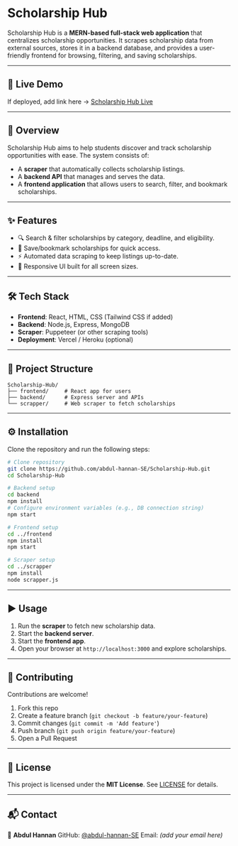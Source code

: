 # Scholarship Hub

Scholarship Hub is a **MERN-based full-stack web application** that centralizes scholarship opportunities. It scrapes scholarship data from external sources, stores it in a backend database, and provides a user-friendly frontend for browsing, filtering, and saving scholarships.

---

## 🚀 Live Demo

If deployed, add link here → [Scholarship Hub Live](https://scholarship-hub-seven.vercel.app)

---

## 📖 Overview

Scholarship Hub aims to help students discover and track scholarship opportunities with ease. The system consists of:

* A **scraper** that automatically collects scholarship listings.
* A **backend API** that manages and serves the data.
* A **frontend application** that allows users to search, filter, and bookmark scholarships.

---

## ✨ Features

* 🔍 Search & filter scholarships by category, deadline, and eligibility.
* 💾 Save/bookmark scholarships for quick access.
* ⚡ Automated data scraping to keep listings up-to-date.
* 📱 Responsive UI built for all screen sizes.

---

## 🛠 Tech Stack

* **Frontend**: React, HTML, CSS (Tailwind CSS if added)
* **Backend**: Node.js, Express, MongoDB
* **Scraper**: Puppeteer (or other scraping tools)
* **Deployment**: Vercel / Heroku (optional)

---

## 📂 Project Structure

```
Scholarship-Hub/
├── frontend/     # React app for users
├── backend/      # Express server and APIs
└── scrapper/     # Web scraper to fetch scholarships
```

---

## ⚙️ Installation

Clone the repository and run the following steps:

```bash
# Clone repository
git clone https://github.com/abdul-hannan-SE/Scholarship-Hub.git
cd Scholarship-Hub

# Backend setup
cd backend
npm install
# Configure environment variables (e.g., DB connection string)
npm start

# Frontend setup
cd ../frontend
npm install
npm start

# Scraper setup
cd ../scrapper
npm install
node scrapper.js
```

---

## ▶️ Usage

1. Run the **scraper** to fetch new scholarship data.
2. Start the **backend server**.
3. Start the **frontend app**.
4. Open your browser at `http://localhost:3000` and explore scholarships.

---

## 🤝 Contributing

Contributions are welcome!

1. Fork this repo
2. Create a feature branch (`git checkout -b feature/your-feature`)
3. Commit changes (`git commit -m 'Add feature'`)
4. Push branch (`git push origin feature/your-feature`)
5. Open a Pull Request

---

## 📜 License

This project is licensed under the **MIT License**. See [LICENSE](LICENSE) for details.

---

## 📬 Contact

👤 **Abdul Hannan**
GitHub: [@abdul-hannan-SE](https://github.com/abdul-hannan-SE)
Email: *(add your email here)*
